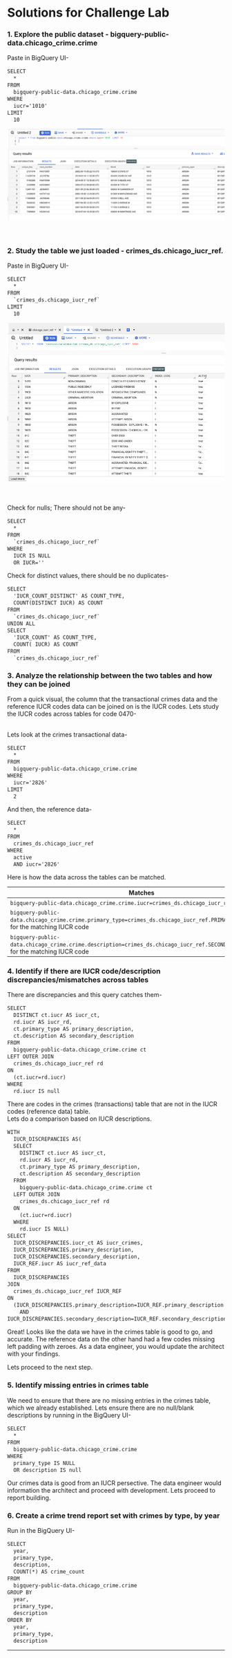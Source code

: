 # Solutions for Challenge Lab

### 1. Explore the public dataset - bigquery-public-data.chicago_crime.crime
Paste in BigQuery UI-
```
SELECT
  *
FROM
  bigquery-public-data.chicago_crime.crime
WHERE
  iucr='1010'
LIMIT
  10
```
![BQ-4](../01-images/techcon-lab-11.png)   
<br><br>

### 2. Study the table we just loaded - crimes_ds.chicago_iucr_ref. <br>
Paste in BigQuery UI-
```
SELECT
  *
FROM
  `crimes_ds.chicago_iucr_ref`
LIMIT
  10
```
![BQ-4](../01-images/techcon-lab-10.png)   
<br><br>

Check for nulls; There should not be any-
```
SELECT
  *
FROM
  `crimes_ds.chicago_iucr_ref`
WHERE
  IUCR IS NULL
  OR IUCR=''
```

Check for distinct values, there should be no duplicates-
```
SELECT
  'IUCR_COUNT_DISTINCT' AS COUNT_TYPE,
  COUNT(DISTINCT IUCR) AS COUNT
FROM
  `crimes_ds.chicago_iucr_ref`
UNION ALL
SELECT
  'IUCR_COUNT' AS COUNT_TYPE,
  COUNT( IUCR) AS COUNT
FROM
  `crimes_ds.chicago_iucr_ref`
```

### 3. Analyze the relationship between the two tables and how they can be joined

From a quick visual, the column that the transactional crimes data and the reference IUCR codes data can be joined on is the IUCR codes. Lets study the IUCR codes across tables for code 0470-

<br>Lets look at the crimes transactional data-
```
SELECT
  *
FROM
  bigquery-public-data.chicago_crime.crime
WHERE
  iucr='2826'
LIMIT
  2
```

And then, the reference data-
```
SELECT
  *
FROM
  crimes_ds.chicago_iucr_ref
WHERE
  active
  AND iucr='2826'
```

Here is how the data across the tables can be matched.

| Matches | 
| -- |
| ```bigquery-public-data.chicago_crime.crime.iucr=crimes_ds.chicago_iucr_ref.iucr``` AND | 
| ```bigquery-public-data.chicago_crime.crime.primary_type=crimes_ds.chicago_iucr_ref.PRIMARY_DESCRIPTION``` for the matching IUCR code | 
| ```bigquery-public-data.chicago_crime.crime.description=crimes_ds.chicago_iucr_ref.SECONDARY_DESCRIPTION``` for the matching IUCR code | 




### 4. Identify if there are IUCR code/description discrepancies/mismatches across tables

There are discrepancies and this query catches them-
```
SELECT
  DISTINCT ct.iucr AS iucr_ct,
  rd.iucr AS iucr_rd,
  ct.primary_type AS primary_description,
  ct.description AS secondary_description
FROM
  bigquery-public-data.chicago_crime.crime ct
LEFT OUTER JOIN
  crimes_ds.chicago_iucr_ref rd
ON
  (ct.iucr=rd.iucr)
WHERE
  rd.iucr IS null
```

There are codes in the crimes (transactions) table that are not in the IUCR codes (reference data) table. <br>
Lets do a comparison based on IUCR descriptions.<br>

```
WITH
  IUCR_DISCREPANCIES AS(
  SELECT
    DISTINCT ct.iucr AS iucr_ct,
    rd.iucr AS iucr_rd,
    ct.primary_type AS primary_description,
    ct.description AS secondary_description
  FROM
    bigquery-public-data.chicago_crime.crime ct
  LEFT OUTER JOIN
    crimes_ds.chicago_iucr_ref rd
  ON
    (ct.iucr=rd.iucr)
  WHERE
    rd.iucr IS NULL)
SELECT
  IUCR_DISCREPANCIES.iucr_ct AS iucr_crimes,
  IUCR_DISCREPANCIES.primary_description,
  IUCR_DISCREPANCIES.secondary_description,
  IUCR_REF.iucr AS iucr_ref_data
FROM
  IUCR_DISCREPANCIES
JOIN
  crimes_ds.chicago_iucr_ref IUCR_REF
ON
  (IUCR_DISCREPANCIES.primary_description=IUCR_REF.primary_description
    AND IUCR_DISCREPANCIES.secondary_description=IUCR_REF.secondary_description)
```

Great! Looks like the data we have in the crimes table is good to go, and accurate. The reference data on the other hand had a few codes missing left padding with zeroes. As a data engineer, you would update the architect with your findings.

Lets proceed to the next step.

### 5. Identify missing entries in crimes table

We need to ensure that there are no missing entries in the crimes table, which we already established. Lets ensure there are no null/blank descriptions by running in the BigQuery UI-
```
SELECT
  *
FROM
  bigquery-public-data.chicago_crime.crime
WHERE
  primary_type IS NULL
  OR description IS null
 ```


Our crimes data is good from an IUCR persective. The data engineer would information the architect and proceed with development. Lets proceed to report building.


### 6. Create a crime trend report set with crimes by type, by year

Run in the BigQuery UI-
```
SELECT
  year,
  primary_type,
  description,
  COUNT(*) AS crime_count
FROM
  bigquery-public-data.chicago_crime.crime
GROUP BY
  year,
  primary_type,
  description
ORDER BY
  year,
  primary_type,
  description
  ```

<hr>

